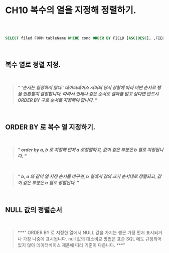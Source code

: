 # CH10 복수의 열을 지정해 정렬하기.

<br />

```sql

SELECT filed FORM tableName WHERE cond ORDER BY FIELD [ASC|DESC], ,FIELD [ASC|DESC];

```

<br />

## 복수 열로 정렬 지정.

<br />

> ***" '순서는 일정하지 않다.' 데이터베이스 서버의 당시 상황에 따라 어떤 순서로 행을 반환할지 결정합니다. 따라서 언제나 같은 순서로 결과를 얻고 싶다면 반드시 ORDER BY 구로 순서를 지정해야 합니다. "***
>

<br />

## ORDER BY 로 복수 열 지정하기.

<br />

> ***" order by a, b 로 지정해 먼저 a 로정렬하고, 값이 같은 부분은 b 열로 지정됩니다. "***
>

<br />



> ***" b, a 와 같이 열 지정 순서를 바꾸면, b 열에서 값의 크기 순서대로 정렬되고, 값이 같은 부분은 a 열로 정렬된다.  "***
>

<br />

## NULL 값의 정렬순서

<br />

> ***" ORDER BY 로 지정한 열에서 NULL 값을 가지는 행은 가장 먼저 표시되거나 가장 나중에 표시됩니다. null 값의 대소비교 방법은 표준 SQL 에도 규정되어 있지 않아 데이터베이스 제품에 따라 기준이 다릅니다. ***" 
>


